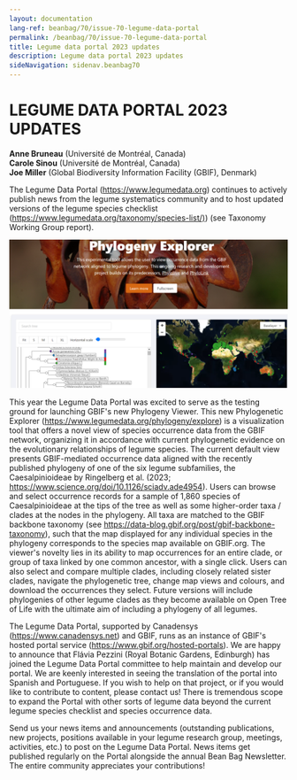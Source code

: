 ```yaml
---
layout: documentation
lang-ref: beanbag/70/issue-70-legume-data-portal
permalink: /beanbag/70/issue-70-legume-data-portal
title: Legume data portal 2023 updates
description: Legume data portal 2023 updates
sideNavigation: sidenav.beanbag70
---
```


# LEGUME DATA PORTAL 2023 UPDATES

**Anne Bruneau** (Université de Montréal, Canada)  
**Carole Sinou** (Université de Montréal, Canada)  
**Joe Miller** (Global Biodiversity Information Facility (GBIF), Denmark)  

The Legume Data Portal (<https://www.legumedata.org>) continues to actively publish news from the legume systematics community and to host updated versions of the legume species checklist (<https://www.legumedata.org/taxonomy/species-list/)>) (see Taxonomy Working Group report).  

![](/assets/images/70/Phylogeny_explorer.png)

This year the Legume Data Portal was excited to serve as the testing ground for launching GBIF's new Phylogeny Viewer. This new Phylogenetic Explorer (<https://www.legumedata.org/phylogeny/explore>) is a visualization tool that offers a novel view of species occurrence data from the GBIF network, organizing it in accordance with current phylogenetic evidence on the evolutionary relationships of legume species. The current default view presents GBIF-mediated occurrence data aligned with the recently published phylogeny of one of the six legume subfamilies, the Caesalpinioideae by Ringelberg et al. (2023; <https://www.science.org/doi/10.1126/sciadv.ade4954>). Users can browse and select occurrence records for a sample of 1,860 species of Caesalpinioideae at the tips of the tree as well as some higher-order taxa / clades at the nodes in the phylogeny. All taxa are matched to the GBIF backbone taxonomy (see <https://data-blog.gbif.org/post/gbif-backbone-taxonomy>), such that the map displayed for any individual species in the phylogeny corresponds to the species map available on GBIF.org. The viewer's novelty lies in its ability to map occurrences for an entire clade, or group of taxa linked by one common ancestor, with a single click. Users can also select and compare multiple clades, including closely related sister clades, navigate the phylogenetic tree, change map views and colours, and download the occurrences they select. Future versions will include phylogenies of other legume clades as they become available on Open Tree of Life with the ultimate aim of including a phylogeny of all legumes.  

The Legume Data Portal, supported by Canadensys (<https://www.canadensys.net>) and GBIF, runs as an instance of GBIF's hosted portal service (<https://www.gbif.org/hosted-portals>). We are happy to announce that Flávia Pezzini (Royal Botanic Gardens, Edinburgh) has joined the Legume Data Portal committee to help maintain and develop our portal. We are keenly interested in seeing the translation of the portal into Spanish and Portuguese. If you wish to help on that project, or if you would like to contribute to content, please contact us! There is tremendous scope to expand the Portal with other sorts of legume data beyond the current legume species checklist and species occurrence data.  

Send us your news items and announcements (outstanding publications, new projects, positions available in your legume research group, meetings, activities, etc.) to post on the Legume Data Portal. News items get published regularly on the Portal alongside the annual Bean Bag Newsletter. The entire community appreciates your contributions!  
